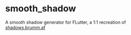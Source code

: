 # smooth_shadow

A smooth shadow generator for FLutter, a 1:1 recreation of [shadows.brumm.af](https://shadows.brumm.af/)